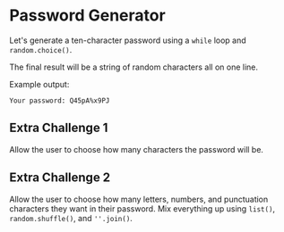 
# Password Generator

Let's generate a ten-character password using a `while` loop and `random.choice()`.

The final result will be a string of random characters all on one line.

Example output:
```
Your password: Q45pA%x9PJ
```

## Extra Challenge 1

Allow the user to choose how many characters the password will be.

## Extra Challenge 2

Allow the user to choose how many letters, numbers, and punctuation characters they want in their password. Mix everything up using `list()`, `random.shuffle()`, and `''.join()`.

[//]: # (show them the 'string builder pattern', how a string is build one character at a time)



